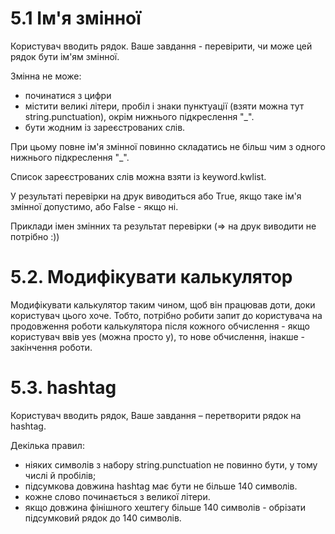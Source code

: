 # 5.1 Ім'я змінної

Користувач вводить рядок. Ваше завдання - перевірити, чи може цей рядок бути ім'ям змінної.

Змінна не може:
+ починатися з цифри
+ містити великі літери, пробіл і знаки пунктуації (взяти можна тут string.punctuation), 
окрім нижнього підкреслення "_".
+ бути жодним із зареєстрованих слів.

При цьому повне ім'я змінної повинно складатись не більш чим з одного нижнього підкреслення "_".

Список зареєстрованих слів можна взяти із keyword.kwlist.

У результаті перевірки на друк виводиться або True, якщо таке ім'я змінної допустимо, або False - якщо ні.

Приклади імен змінних та результат перевірки (=> на друк виводити не потрібно :))

# 5.2. Модифікувати калькулятор

Модифікувати калькулятор таким чином, щоб він працював доти, доки користувач цього хоче. 
Тобто, потрібно робити запит до користувача на продовження роботи калькулятора після кожного 
обчислення - якщо користувач ввів yes (можна просто y), то нове обчислення, інакше - закінчення роботи.

# 5.3. hashtag

Користувач вводить рядок, Ваше завдання – перетворити рядок на hashtag.

Декілька правил:
+ ніяких символів з набору string.punctuation не повинно бути, у тому числі й пробілів;
+ підсумкова довжина hashtag має бути не більше 140 символів.
+ кожне слово починається з великої літери.
+ якщо довжина фінішного хештегу більше 140 символів - обрізати підсумковий рядок до 140 символів.
